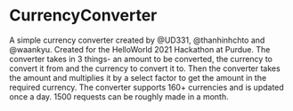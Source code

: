 # CurrencyConverter
A simple currency converter created by @UD331, @thanhinhchto and @waankyu.
Created for the HelloWorld 2021 Hackathon at Purdue.
The converter takes in 3 things- an amount to be converted, the currency to convert it from and the currency to convert it to.
Then the converter takes the amount and multiplies it by a select factor to get the amount in the required currency.
The converter supports 160+ currencies and is updated once a day.
1500 requests can be roughly made in a month.
